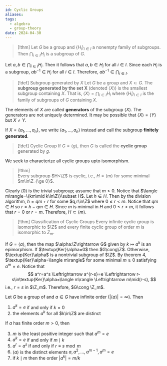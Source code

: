 ```yaml
---
id: Cyclic Groups
aliases: 
tags:
  - algebra
  - group-theory
date: 2024-04-30
---
```


> [!thm]
> Let $G$ be a group and $\{H_i\}_{i\in I}$ a nonempty family of subgroups. Then $\bigcap_{i\in I}H_i$ is a subgroup of $G$.

Let $a,b\in\bigcap_{i\in I}H_i$. Then it follows that $a,b\in H_i$ for all $i\in I$. Since each $H_i$ is a subgroup, $ab^{-1}\in H_i$ for all $i\in I$. Therefore, $ab^{-1}\in\bigcap_{i\in I}$.

> [!def] Subgroup generated by $X$
> Let $G$ be a group and $X\subset G$. The **subgroup generated by the set X** (denoted $\langle X\rangle$) is the smallest subgroup containing $X$. That is, $\langle X\rangle=\bigcap_{i\in I}H_i$ where $\{H_i\}_{i\in I}$ is the family of subgroups of $G$ containing $X$.

The elements of $X$ are called **generators** of the subgroup $\langle X\rangle$. The generators are not uniquely determined. It may be possible that $\langle X\rangle=\langle Y\rangle$ but $X\ne Y$.

If $X=\{a_1,\dots,a_n\}$, we write $\langle a_1,\dots,a_n\rangle$ instead and call the subgroup **finitely generated**.

> [!def] Cyclic Group
> If $G=\langle g\rangle$, then $G$ is called the **cyclic group** generated by $g$.

We seek to characterize all cyclic groups upto isomorphism.

> [!thm]  
> Every subgroup $H<\Z$ is cyclic, i.e., $H=\langle m\rangle$ for some minimal $m\in\Z_{\ge 0}$.

Clearly $\langle0\rangle$ is the trivial subgroup; assume that $m>0$. Notice that $\langle m\rangle=\{km\mid k\in\Z\}\subset H$. Let $h\in H$. Then by the division algorithm, $h=qm+r$ for some $q,r\in\Z$ where $0\le r< m$. Notice that $qm\in H$ so $r=h-qm\in H$. Since $m$ is minimal in $H$ and $0\le r< m$, it follows that $r=0$ or $r=m$. Therefore, $H\subset\langle m\rangle$.

> [!thm] Classification of Cyclic Groups
> Every infinite cyclic group is isomorphic to $\Z$ and every finite cyclic group of order $m$ is isomorphic to $Z_m$.

If $G=\langle a\rangle$, then the map $\alpha:\Z\rightarrow G$ given by $k\mapsto a^k$ is an epimorphism. If $\textup{Ker}\alpha=0$ then $G\cong\Z$. Otherwise, $\textup{Ker}\alpha$ is a nontrivial subgroup of $\Z$. By theorem 4, $\textup{Ker}\alpha=\langle m\rangle$ for some minimal $m\ge0$ satisfying $a^m=e$. Notice that 
$$
    a^r=a^s \Leftrightarrow a^{r-s}=e \Leftrightarrow r-s\in\textup{Ker}\alpha=\langle m\rangle \Leftrightarrow m\mid(r-s),
$$
i.e., $r=s$ in $\Z_m$. Therefore, $G\cong \Z_m$.

Let $G$ be a group of and $a\in G$ have infinite order ($|\langle a\rangle|=\infty$). Then
1. $a^k=e$ if and only if $k=0$
2. the elements $a^k$ for all $k\in\Z$ are distinct

If $a$ has finite order $m>0$, then

3. $m$ is the least positive integer such that $a^m=e$
4. $a^k=e$ if and only if $m\mid k$
5. $a^r=a^s$ if and only if $r\equiv s\bmod m$
6. $\langle a\rangle$ is the distinct elements $a,a^2,\dots,a^{m-1},a^m=e$
7. if $k\mid m$ then the order $|a^k|=m/k$
